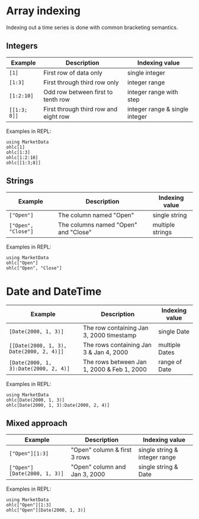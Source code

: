 # Array indexing

Indexing out a time series is done with common bracketing semantics.

## Integers

| Example      | Description                           | Indexing value                 |
|--------------|---------------------------------------|--------------------------------|
| `[1]`        | First row of data only                | single integer                 |
| `[1:3]`      | First through third row only          | integer range                  |
| `[1:2:10]`   | Odd row between first to tenth row    | integer range with step        |
| `[[1:3; 8]]` | First through third row and eight row | integer range & single integer |

Examples in REPL:

```@repl
using MarketData
ohlc[1]
ohlc[1:3]
ohlc[1:2:10]
ohlc[[1:3;8]]
```

## Strings

| Example             | Description                          | Indexing value   |
|---------------------|--------------------------------------|------------------|
| `["Open"]`          | The column named "Open"              | single string    |
| `["Open", "Close"]` | The columns named "Open" and "Close" | multiple strings |

Examples in REPL:

```@repl
using MarketData
ohlc["Open"]
ohlc["Open", "Close"]
```

# Date and DateTime

| Example                                  | Description                                | Indexing value |
|------------------------------------------|--------------------------------------------|----------------|
| `[Date(2000, 1, 3)]`                     | The row containing Jan 3, 2000 timestamp   | single Date    |
| `[[Date(2000, 1, 3), Date(2000, 2, 4)]]` | The rows containing Jan 3 & Jan 4, 2000    | multiple Dates |
| `[Date(2000, 1, 3):Date(2000, 2, 4)]`    | The rows between Jan 1, 2000 & Feb 1, 2000 | range of Date  |

Examples in REPL:

```@repl
using MarketData
ohlc[Date(2000, 1, 3)]
ohlc[Date(2000, 1, 3):Date(2000, 2, 4)]
```

## Mixed approach

| Example                      | Description                   | Indexing value                |
|------------------------------|-------------------------------|-------------------------------|
| `["Open"][1:3]`              | "Open" column & first 3 rows  | single string & integer range |
| `["Open"][Date(2000, 1, 3)]` | "Open" column and Jan 3, 2000 | single string & Date          |

Examples in REPL:

```@repl
using MarketData
ohlc["Open"][1:3]
ohlc["Open"][Date(2000, 1, 3)]
```
